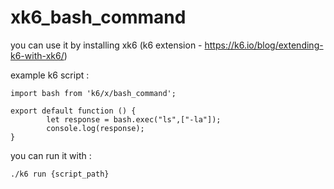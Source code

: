 # xk6_bash_command

you can use it by installing xk6 (k6 extension - https://k6.io/blog/extending-k6-with-xk6/)

example k6 script : 
```aidl
import bash from 'k6/x/bash_command';

export default function () {
        let response = bash.exec("ls",["-la"]);
        console.log(response);
}
```

you can run it with : 
```aidl
./k6 run {script_path}
```